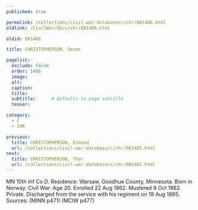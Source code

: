 ```yaml
---
published: true

permalink: /collections/civil-war-database/c/chr/001486.html
oldlink: /CivilWar/db/c/chr/001486.html

oldid: 001486

title: CHRISTOPHERSON, Sever

pagelist:
  exclude: false
  order: 1486
  image: 
  alt:
  caption:
  title:
  subtitle:      # Defaults to page subtitle
  teaser:

category: 
  - C 
  - CHR

previous:
  title: CHRISTOPHERSON, Osmond
  url: /collections/civil-war-database/c/chr/001485.html  
next:
  title: CHRISTOPHERSON, Thor
  url: /collections/civil-war-database/c/chr/001487.html   
---
```

MN 10th Inf Co D. Residence: Warsaw, Goodhue County, Minnesota. Born in Norway. Civil War: Age 20. Enrolled 22 Aug 1862. Mustered 9 Oct 1862. Private. Discharged from the service with his regiment on 19 Aug 1865. Sources: (MINN p471) (MCIW p477)